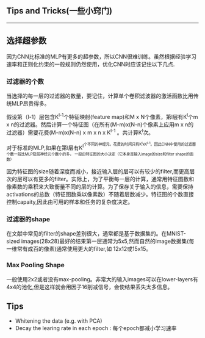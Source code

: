 
## Tips and Tricks(一些小窍门)
--------------------------------

## 选择超参数
因为CNN比标准的MLP有更多的超参数，所以CNN很难训练。虽然根据经验学习速率和正则化约束的一般规则仍然使用，优化CNN时应该记住以下几点.

### 过滤器的个数

当选择的每一层的过滤器的数量，要记住，计算单个卷积滤波器的激活函数比用传统MLP昂贵得多。

假设第（l-1）层包含K<sup>l-1</sup>个特征映射(feature map)和M x N个像素，第l层有K<sup>l</sup>个m x n的过滤器。然后计算一个特征图（在所有(M-m)x(N-n)个像素上应用m x n的过滤器）需要花费(M-m)x(N-n) x m x n x K<sup>l-1</sup> 。共计算K<sup>l</sup>次。

对于标准的MLP,如果在第l层有K<sup>l<sup/>个不同的神经元，花费的时间只有K<sup>l</sup>xK<sup>l-1</sup>。因此CNN中使用的过滤器个数一般比MLP隐层神经元个数小的多，
一般由特征图的大小决定（它本身是输入image的size和filter shape的函数）

因为特征图的size随着深度而减小，接近输入层的层可以有较少的filter,而更高层次的层可以有更多的filter。实际上，为了平衡每一层的计算，通常用特征图数和像素数的乘积来大致衡量不同的层的计算。为了保存关于输入的信息，需要保持activations的总数（特征图数乘以像素数）不随着层数减少。特征图的个数直接控制capaity,因此由可用的样本和任务的复杂度决定。

### 过滤器的shape

在文献中常见的filter的shape差别很大，通常都是基于数据集的。在MNIST-sized images(28x28)最好的结果第一层通常为5x5,然而自然的image数据集(每一维常有成百的像素)通常使用更大的filter,如
12x12或15x15。

### Max Pooling Shape

一般使用2x2或者没有max-pooling。非常大的输入images可以在lower-layers有4x4的池化,但是这样就会用因子16削减信号，会使结果丢失太多信息。

## Tips

* Whitening the data (e.g. with PCA)
* Decay the learing rate in each epoch : 每个epoch都减小学习速率